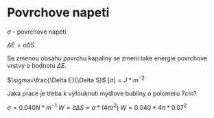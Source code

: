 # Povrchove napeti
$\sigma$ - povrchove napeti

$\Delta E=\sigma\Delta S$

Se zmenou obsahu povrchu kapaliny se zmeni take energie povrchove vrstvy o hodnotu $\Delta E$.

$\sigma=\frac{\Delta E}{\Delta S}$
$[\sigma]=J*m^{-2}$

Jaka prace je treba k vyfouknuti mydlove bubliny o polomeru $7cm$?

$\sigma=0.040N*m^{-1}$
$W=\sigma\Delta S=\sigma*(4\pi r^2)$
$W=0.040*4\pi*0.07^2$
